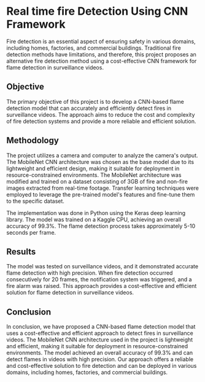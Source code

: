 # Real time fire Detection Using CNN Framework

Fire detection is an essential aspect of ensuring safety in various domains, including homes, factories, and commercial buildings. Traditional fire detection methods have limitations, and therefore, this project proposes an alternative fire detection method using a cost-effective CNN framework for flame detection in surveillance videos.

## Objective

The primary objective of this project is to develop a CNN-based flame detection model that can accurately and efficiently detect fires in surveillance videos. The approach aims to reduce the cost and complexity of fire detection systems and provide a more reliable and efficient solution.

## Methodology

The project utilizes a camera and computer to analyze the camera's output. The MobileNet CNN architecture was chosen as the base model due to its lightweight and efficient design, making it suitable for deployment in resource-constrained environments. The MobileNet architecture was modified and trained on a dataset consisting of 3GB of fire and non-fire images extracted from real-time footage. Transfer learning techniques were employed to leverage the pre-trained model's features and fine-tune them to the specific dataset.

The implementation was done in Python using the Keras deep learning library. The model was trained on a Kaggle CPU, achieving an overall accuracy of 99.3%. The flame detection process takes approximately 5-10 seconds per frame.

## Results

The model was tested on surveillance videos, and it demonstrated accurate flame detection with high precision. When fire detection occurred consecutively for 20 frames, the notification system was triggered, and a fire alarm was raised. This approach provides a cost-effective and efficient solution for flame detection in surveillance videos.

## Conclusion
In conclusion, we have proposed a CNN-based flame detection model that uses a cost-effective and efficient approach to detect fires in surveillance videos. The MobileNet CNN architecture used in the project is lightweight and efficient, making it suitable for deployment in resource-constrained environments. The model achieved an overall accuracy of 99.3% and can detect flames in videos with high precision. Our approach offers a reliable and cost-effective solution to fire detection and can be deployed in various domains, including homes, factories, and commercial buildings.
